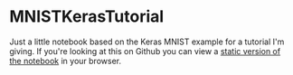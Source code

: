 # MNISTKerasTutorial
Just a little notebook based on the Keras MNIST example for a tutorial I'm giving.
If you're looking at this on Github you can view a [static version of the notebook](MNIST_in_Keras.ipynb) in your browser.
